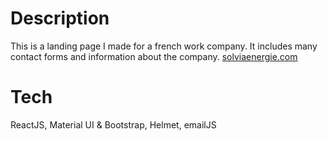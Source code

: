 # Description
This is a landing page I made for a french work company. 
It includes many contact forms and information about the company. 
[solviaenergie.com](https://solviaenergie.netlify.app/)
# Tech
ReactJS, Material UI & Bootstrap, Helmet, emailJS
